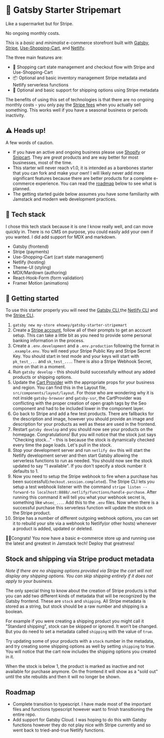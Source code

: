 # 🏪 Gatsby Starter Stripemart

Like a supermarket but for Stripe.

No ongoing monthly costs.

This is a _basic_ and _minimalist_ e-commerce storefront built with [Gatsby](https://www.gatsbyjs.com/), [Stripe](https://stripe.com), [Use-Shopping-Cart](https://useshoppingcart.com/), and [Netlify](https://www.netlify.com/).

The three main features are:

- 🛒 Shopping cart state management and checkout flow with Stripe and Use-Shopping-Cart
- 📦 Optional and basic inventory management Stripe metadata and Netlify serverless functions
- 🚚 Optional and basic support for shipping options using Stripe metadata

The benefits of using this set of technologies is that there are no ongoing monthly costs - you only pay the [Stripe fees](https://stripe.com/pricing) when you actually sell something. This works well if you have a seasonal business or periods inactivity.

## ⚠️ Heads up!

A few words of caution.

- If you have an active and ongoing business please use [Shopify](https://www.shopify.com/) or [Snipcart](https://snipcart.com/). They are _great_ products and are way better for most businesses, most of the time.
- This starter will never reach v1.0, it is intended as a barebones starter that you can fork and make your own! I will likely never add more significant features because there are better products for a complete e-commerce experience. You can read the [roadmap](#roadmap) below to see what is planned.
- The getting started guide below assumes you have some familiarity with Jamstack and modern web development practices.

## 🧱 Tech stack

I chose this tech stack because it is one I know really well, and can move quickly in. There is no CMS on purpose, you could easily add your own if you wanted. I did add support for MDX and markdown.

- Gatsby (frontend)
- Stripe (payments)
- Use-Shopping-Cart (cart state management)
- Netlify (hosting)
- Theme-UI (styling)
- MDX/Mardown (authoring)
- React-Hook-Form (form validation)
- Framer Motion (animations)

## 🚀 Getting started

To use this starter properly you will need the [Gatsby CLI](https://www.gatsbyjs.com/docs/reference/gatsby-cli/),the [Netlify CLI](https://docs.netlify.com/cli/get-started/) and the [Stripe CLI](https://stripe.com/docs/stripe-cli).

1. `gatsby new my-store ehowey/gatsby-starter-stripemart`
2. Create a [Stripe account](https://dashboard.stripe.com/register), follow all of their prompts to get an account setup. This can take a little bit as you need to provide some personal banking information in the process.
3. Create a `.env.development` and a `.env.production` following the format in `.example.env`. You will need your Stripe Public Key and Stripe Secret Key. You should start in test mode and your keys will start with `pk_test_...` and `sk_test_...`. There is also a Stripe Webhook Secret, more on that in a moment.
4. Run `gatsby develop` - this should build successfully without any added products or shipping options.
5. Update the [Cart Provider](https://useshoppingcart.com/docs/usage/cart-provider) with the appropriate props for your business and region. You can find this in the Layout file, `src/components/layout/layout`. For those who are wondering why it is not inside `gatsby-browser` and `gatsby-ssr`, the CartProvider was conflicting with the proper creation of open graph tags by the Seo component and had to be included lower in the component layer.
6. Go back to Stripe and add a few test products. There are fallbacks for the description and image, however you should provide an image and description for your products as well as these are used in the frontend.
7. Restart `gatsby develop` and you should now see your products on the homepage. Congratulations! But you will notice that the stock just says "Checking stock..." - this is because the stock is dynamically checked every time the page loads. Let's pull in the stock.
8. Stop your development server and run `netlify dev` this will start the Netlify development server and then start Gatsby allowing the serverless functions to run as needed. You should now see the stock updated to say "1 available". If you don't specify a stock number it defaults to 1.
9. Now you need to setup the Stripe webhook to fire when a purchase has been successful(`checkout.session.completed`). The Stripe CLI lets you setup a test webhook listener with the command `stripe listen --forward-to localhost:8888/.netlify/functions/handle-purchase`. After running this command it will tell you what your webhook secret is, something like `whsec_...`. Add this to the `.env` files. Now when there is a successful purchase this serverless function will update the stock on the Stripe product.
10. Stripe has a number of different outgoing webhook options, you can set it to rebuild your site via a webhook to Netlify(or other hosts) whenever a product is added, updated or deleted.

🎉🎉Congrats! You now have a basic e-commerce store up and running use the latest and greatest in Jamstack tech! Deploy that greatness!

## Stock and shipping via Stripe product metadata

_Note if there are no shipping options provided via Stripe the cart will not display any shipping options. You can skip shipping entirely if it does not apply to your business._

The only special thing to know about the creation of Stripe products is that you can add two different kinds of metadata that will be recognized by the Gatsby frontend. These are `stock` and `shipping`. All Stripe metadata is stored as a string, but stock should be a raw number and shipping is a boolean.

For example if you were creating a shipping product you might call it "Standard shipping", stock can be skipped or ignored. It won't be changed. But you do need to set a metadata called `shipping` with the value of `true`.

Try updating some of your products with a `stock` number in the metadata, and try creating some shipping options as well by setting `shipping` to true. You will notice that the cart now includes the shipping options you created in it.

When the stock is below 1, the product is marked as inactive and not available for purchase anymore. On the frontend it will show as a "sold out" until the site rebuilds and then it will no longer be shown.

## Roadmap

- Complete transition to typescript. I have made most of the important files and functions typescript however want to finish transitioning the entire repo.
- Add support for Gatsby Cloud. I was hoping to do this with Gatsby functions however they do not play nice with Stripe currently and so went back to tried-and-true Netlify functions.
